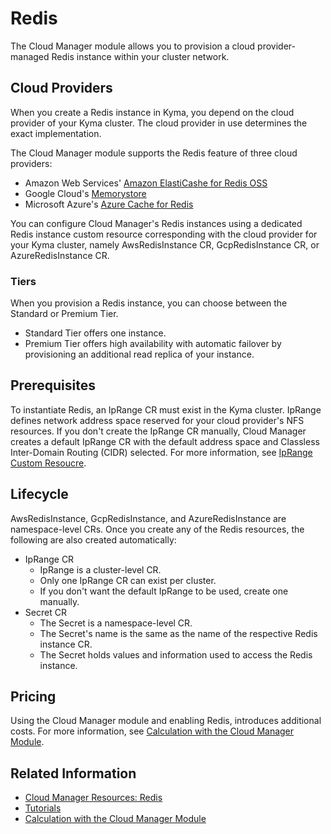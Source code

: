 # Redis

The Cloud Manager module allows you to provision a cloud provider-managed Redis instance within your cluster network.

## Cloud Providers

When you create a Redis instance in Kyma, you depend on the cloud provider of your Kyma cluster. The cloud provider in use determines the exact implementation.

The Cloud Manager module supports the Redis feature of three cloud providers:

* Amazon Web Services' [Amazon ElastiCashe for Redis OSS](https://aws.amazon.com/elasticache/redis)
* Google Cloud's [Memorystore](https://cloud.google.com/memorystore?hl=en)
* Microsoft Azure's [Azure Cache for Redis](https://azure.microsoft.com/en-us/products/cache)

You can configure Cloud Manager's Redis instances using a dedicated Redis instance custom resource corresponding with the cloud provider for your Kyma cluster, namely AwsRedisInstance CR, GcpRedisInstance CR, or AzureRedisInstance CR.

### Tiers

When you provision a Redis instance, you can choose between the Standard or Premium Tier.

* Standard Tier offers one instance.
* Premium Tier offers high availability with automatic failover by provisioning an additional read replica of your instance.

## Prerequisites

To instantiate Redis, an IpRange CR must exist in the Kyma cluster. IpRange defines network address space reserved for your cloud provider's NFS resources. If you don't create the IpRange CR manually, Cloud Manager creates a default IpRange CR with the default address space and Classless Inter-Domain Routing (CIDR) selected. For more information, see [IpRange Custom Resoucre](./resources/04-10-iprange.md).

## Lifecycle

AwsRedisInstance, GcpRedisInstance, and AzureRedisInstance are namespace-level CRs. Once you create any of the Redis resources, the following are also created automatically:

* IpRange CR
  * IpRange is a cluster-level CR.
  * Only one IpRange CR can exist per cluster.
  * If you don't want the default IpRange to be used, create one manually.
* Secret CR
  * The Secret is a namespace-level CR.
  * The Secret's name is the same as the name of the respective Redis instance CR.
  * The Secret holds values and information used to access the Redis instance.

## Pricing

Using the Cloud Manager module and enabling Redis, introduces additional costs. For more information, see [Calculation with the Cloud Manager Module](https://help.sap.com/docs/btp/sap-business-technology-platform-internal/commercial-information-sap-btp-kyma-runtime?state=DRAFT&version=Internal#calculation-with-the-cloud-manager-module).

## Related Information

* [Cloud Manager Resources: Redis](./resources/README.md#redis)
* [Tutorials](./tutorials/README.md)
* [Calculation with the Cloud Manager Module](https://help.sap.com/docs/btp/sap-business-technology-platform-internal/commercial-information-sap-btp-kyma-runtime?state=DRAFT&version=Internal#calculation-with-the-cloud-manager-module)
